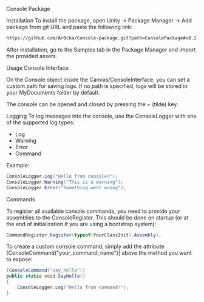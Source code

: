 Console Package

Installation
To install the package, open Unity → Package Manager → Add package from git URL and paste the following link:
```bash
https://github.com/Ar0cka/Console-package.git?path=ConsolePackage#v0.2.1
```

After installation, go to the Samples tab in the Package Manager and import the provided assets.

Usage
Console Interface

On the Console object inside the Canvas/ConsoleInterface, you can set a custom path for saving logs.
If no path is specified, logs will be stored in your MyDocuments folder by default.

The console can be opened and closed by pressing the ~ (tilde) key.

Logging
To log messages into the console, use the ConsoleLogger with one of the supported log types:
- Log
- Warning
- Error
- Command

Example:
```C#
ConsoleLogger.Log("Hello from console!");
ConsoleLogger.Warning("This is a warning");
ConsoleLogger.Error("Something went wrong");
```

Commands

To register all available console commands, you need to provide your assemblies to the ConsoleRegister.
This should be done on startup (or at the end of initialization if you are using a bootstrap system):
```C#
CommandRegister.Register(typeof(YourClassInit).Assembly);
```
To create a custom console command, simply add the attribute [ConsoleCommand("your_command_name")] above the method you want to expose:
```C#
[ConsoleCommand("say_hello")]
public static void SayHello()
{
    ConsoleLogger.Log("Hello from command!");
}
```

